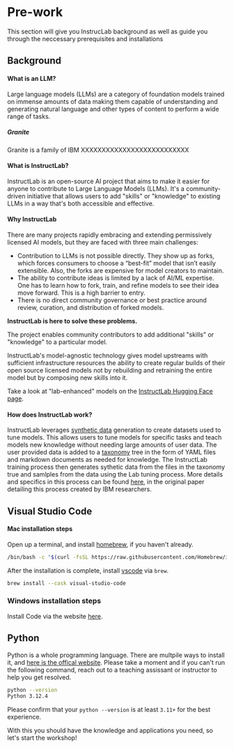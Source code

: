 # Pre-work

This section will give you InstrucLab background as well as guide you through the neccessary prerequisites and installations

## Background

#### What is an LLM?
Large language models (LLMs) are a category of foundation models trained on immense amounts of data making them capable of
understanding and generating natural language and other types of content to perform a wide range of tasks.

##### Granite
Granite is a family of IBM
XXXXXXXXXXXXXXXXXXXXXXXXXX

#### What is InstructLab?

InstructLab is an open-source AI project that aims to make it easier for anyone to contribute to Large Language Models (LLMs).
It's a community-driven initiative that allows users to add "skills" or "knowledge" to existing LLMs in a way that's both accessible and effective.

#### Why InstructLab
There are many projects rapidly embracing and extending permissively licensed AI models, but they are faced with three main challenges:

* Contribution to LLMs is not possible directly. They show up as forks, which forces consumers to choose a “best-fit” model that isn’t easily extensible. Also, the forks are expensive for model creators to maintain.
* The ability to contribute ideas is limited by a lack of AI/ML expertise. One has to learn how to fork, train, and refine models to see their idea move forward. This is a high barrier to entry.
* There is no direct community governance or best practice around review, curation, and distribution of forked models.

**InstructLab is here to solve these problems.**

The project enables community contributors to add additional "skills" or "knowledge" to a particular model.

InstructLab's model-agnostic technology gives model upstreams with sufficient infrastructure resources the ability to create regular builds of their open source licensed models not by rebuilding and retraining the entire model but by composing new skills into it.

Take a look at "lab-enhanced" models on the [InstructLab Hugging Face page](https://huggingface.co/instructlab).

#### How does InstructLab work?
InstructLab leverages [synthetic data](https://www.ibm.com/topics/synthetic-data) generation to create datasets used to tune models.
This allows users to tune models for specific tasks and teach models new knowledge without needing large amounts of user data.
The user provided data is added to a [taxonomy](https://github.com/instructlab/taxonomy) tree in the form of YAML files and markdown documents as needed for knowledge.
The InstructLab training process then generates sythetic data from the files in the taxonomy true and samlples from the data using the Lab tuning process.
More details and specifics in this process can be found [here](https://arxiv.org/pdf/2403.01081), in the original paper detailing this process created by
IBM researchers.

## Visual Studio Code

#### Mac installation steps

Open up a terminal, and install [homebrew](https://brew.sh/), if you haven't already.

```bash
/bin/bash -c "$(curl -fsSL https://raw.githubusercontent.com/Homebrew/install/HEAD/install.sh)"
```

After the installation is complete, install [vscode](https://code.visualstudio.com/) via `brew`.

```bash
brew install --cask visual-studio-code
```

### Windows installation steps

Install Code via the website [here](https://code.visualstudio.com/Download).

## Python

Python is a whole programming language. There are multpile ways to install it, and
[here is the offical website](https://www.python.org). Please take a moment and if you can't run
the following command, reach out to a teaching assissant or instructor to help you
get resolved.

```bash
python --version
Python 3.12.4
```

Please confirm that your `python --version` is at least `3.11+` for the best experience.

With this you should have the knowledge and applications you need, so let's start the workshop!

